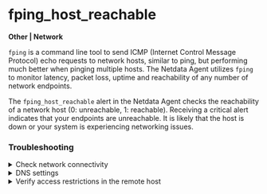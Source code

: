 # fping_host_reachable

**Other | Network**

`fping` is a command line tool to send ICMP (Internet Control Message Protocol) echo requests to
network hosts, similar to ping, but performing much better when pinging multiple hosts. The Netdata
Agent utilizes `fping` to monitor latency, packet loss, uptime and reachability of any number of
network endpoints.

The `fping_host_reachable` alert in the Netdata Agent checks the reachability of a network
host (0: unreachable, 1: reachable). Receiving a critical alert indicates that your
endpoints are unreachable. It is likely that the host is down or your system is experiencing 
networking issues.

### Troubleshooting

<details>
<summary>Check network connectivity</summary>

Verify that your system has access to the particular endpoint. Check for basic connectivity to known
hosts from both your host and the endpoint.

</details>

<details>
<summary>DNS settings</summary>

If you are using DNS resolution to check your endpoint, you should always consider check your DNS
settings. To troubleshoot this issue, verify that your DNS can resolve your endpoints.

1. Check your current DNS (for example in linux you can use the host command):

      ```
      root@netdata # host -v <your_endpoint>
      ```

2. If the HTTP endpoint is supposed to be public facing endpoint, try an alternative DNS (for
      example Cloudflare's DNS):

      ```
      root@netdata # host -v <your_endpoint> 1.1.1.1
      ```
</details>
    
<details>
<summary>Verify access restrictions in the remote host</summary>

If the remote host is a Linux-based machine and you have access to it, you can check the followings.
  
**Check the ICMP settings** 

In most linux distributions you can restrict the ICMP echo operations.
    
    1. Check your current setting.

          ```
          root@netdata # systemctl net.ipv4.icmp_echo_ignore_all
          ```
    

        If this value is set to 1 your system ignore incoming ICMP echo requests.
    
    2. To change this, bump this `net.ipv4.icmp_echo_ignore_all=0` entry under `/etc/sysctl.conf`.
    
    3. Reload the sysctl settings.

          ```
          root@netdata # sysctl -p
          ```

 **Check your firewall rules** 
 
 Depending on what firewall you use, the commands might differ from what's shown below. For example, if you are using 
    IP tables you can check for restriction rules upon `icmp`.
    
      ```
      root@netdata # iptables -L | grep ICMP
      ```
    
    For futher investigation or changes in your firewall settings we **strongly** advise you to consult
    your firewall's documentation and guidelines.

    
</details>

